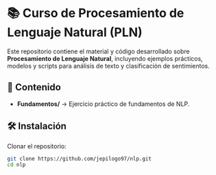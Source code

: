 # 📚 Curso de Procesamiento de Lenguaje Natural (PLN)

Este repositorio contiene el material y código desarrollado sobre **Procesamiento de Lenguaje Natural**, incluyendo ejemplos prácticos, modelos y scripts para análisis de texto y clasificación de sentimientos.

## 🚀 Contenido

- **Fundamentos/** → Ejercicio práctico de fundamentos de NLP.

## 🛠 Instalación

Clonar el repositorio:

```bash
git clone https://github.com/jepilogo97/nlp.git
cd nlp
